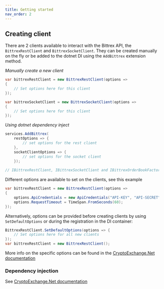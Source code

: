 ```yaml
---
title: Getting started
nav_order: 2
---
```


## Creating client
There are 2 clients available to interact with the Bittrex API, the `BittrexRestClient` and `BittrexSocketClient`. They can be created manually on the fly or be added to the dotnet DI using the `AddBittrex` extension method.

*Manually create a new client*
```csharp
var bittrexRestClient = new BittrexRestClient(options =>
{
	// Set options here for this client
});

var bittrexSocketClient = new BittrexSocketClient(options =>
{
	// Set options here for this client
});
```

*Using dotnet dependency inject*
```csharp
services.AddBittrex(
	restOptions => {
		// set options for the rest client
	},
	socketClientOptions => {
		// set options for the socket client
	});	
	
// IBittrexRestClient, IBittrexSocketClient and IBittrexOrderBookFactory are now available for injecting
```

Different options are available to set on the clients, see this example
```csharp
var bittrexRestClient = new BittrexRestClient(options =>
{
	options.ApiCredentials = new ApiCredentials("API-KEY", "API-SECRET");
	options.RequestTimeout = TimeSpan.FromSeconds(60);
});
```
Alternatively, options can be provided before creating clients by using `SetDefaultOptions` or during the registration in the DI container: 
```csharp
BittrexRestClient.SetDefaultOptions(options => {
	// Set options here for all new clients
});
var bittrexRestClient = new BittrexRestClient();
```
More info on the specific options can be found in the [CryptoExchange.Net documentation](https://jkorf.github.io/CryptoExchange.Net/Options.html)

### Dependency injection
See [CryptoExchange.Net documentation](https://jkorf.github.io/CryptoExchange.Net/Dependency%20Injection.html)

